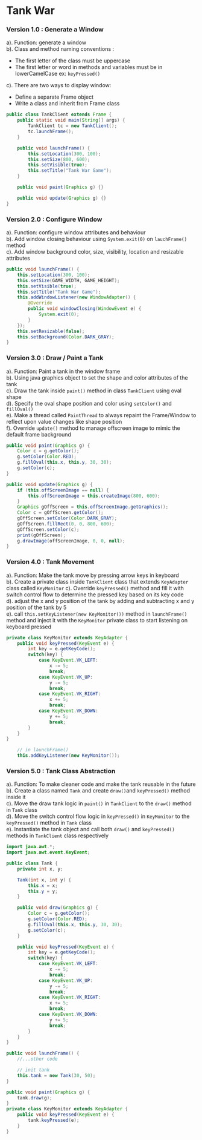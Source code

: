 # Tank War  
### Version 1.0 : Generate a Window  
a). Function: generate a window  
b). Class and method naming conventions :   
- The first letter of the class must be uppercase 
- The first letter or word in methods and variables must be in lowerCamelCase ex: ```keyPressed()```

c). There are two ways to display window:
- Define a separate Frame object
- Write a class and inherit from Frame class  
```java
public class TankClient extends Frame {
    public static void main(String[] args) {
        TankClient tc = new TankClient();
        tc.launchFrame();
    }

    public void launchFrame() {
        this.setLocation(300, 100);
        this.setSize(800, 600);
        this.setVisible(true);
        this.setTitle("Tank War Game");
    }

    public void paint(Graphics g) {}

    public void update(Graphics g) {}
}
```

### Version 2.0 : Configure Window 
a). Function: configure window attributes and behaviour  
b). Add window closing behaviour using ```System.exit(0)``` on ```lauchFrame()``` method  
c). Add window background color, size, visibility, location and resizable attributes  
```java
public void launchFrame() {
    this.setLocation(300, 100);
    this.setSize(GAME_WIDTH, GAME_HEIGHT);
    this.setVisible(true);
    this.setTitle("Tank War Game");
    this.addWindowListener(new WindowAdapter() {
        @Override
        public void windowClosing(WindowEvent e) {
            System.exit(0);
        }
    });
    this.setResizable(false);
    this.setBackground(Color.DARK_GRAY);
}
```

### Version 3.0 : Draw / Paint a Tank  
a). Function: Paint a tank in the window frame  
b). Using java graphics object to set the shape and color attributes of the tank  
c). Draw the tank inside ```paint()``` method in class ```TankClient``` using oval shape  
d). Specify the oval shape position and color using ```setColor()``` and ```fillOval()```  
e). Make a thread called ```PaintThread``` to always repaint the Frame/Window to reflect upon value changes like shape position  
f). Override ```update()``` method to manage offscreen image to mimic the default frame background
```java
public void paint(Graphics g) {
    Color c = g.getColor();
    g.setColor(Color.RED);
    g.fillOval(this.x, this.y, 30, 30);
    g.setColor(c);
}

public void update(Graphics g) {
    if (this.offScreenImage == null) {
        this.offScreenImage = this.createImage(800, 600);
    }
    Graphics gOffScreen = this.offScreenImage.getGraphics();
    Color c = gOffScreen.getColor();
    gOffScreen.setColor(Color.DARK_GRAY);
    gOffScreen.fillRect(0, 0, 800, 600);
    gOffScreen.setColor(c);
    print(gOffScreen);
    g.drawImage(offScreenImage, 0, 0, null);
}
```
### Version 4.0 : Tank Movement  
a). Function: Make the tank move by pressing arrow keys in keyboard  
b). Create a private class inside ```TankClient``` class that extends ```KeyAdapter``` class called ```KeyMonitor```
c). Override ```keyPressed()``` method and fill it with switch control flow to determine the pressed key based on its key code  
d). adjust the x and y position of the tank by adding and subtracting x and y position of the tank by 5  
e). call ```this.setKeyListener(new KeyMonitor())``` method in ```launchFrame()``` method and inject it with the ```KeyMonitor``` private class to start listening on keyboard pressed  
```java
private class KeyMonitor extends KeyAdapter {
    public void keyPressed(KeyEvent e) {
        int key = e.getKeyCode();
        switch(key) {
            case KeyEvent.VK_LEFT:
                x -= 5;
                break;
            case KeyEvent.VK_UP:
                y -= 5;
                break;
            case KeyEvent.VK_RIGHT:
                x += 5;
                break;
            case KeyEvent.VK_DOWN:
                y += 5;
                break;
        }
    }
}
```
```java
    // in launchFrame()
    this.addKeyListener(new KeyMonitor());
```

### Version 5.0 : Tank Class Abstraction  
a). Function: To make cleaner code and make the tank reusable in the future  
b). Create a class named ```Tank``` and create ```draw()```and ```keyPressed()``` method inside it  
c). Move the draw tank logic in ```paint()``` in ```TankClient``` to the ```draw()``` method in ```Tank``` class  
d). Move the switch control flow logic in ```keyPressed()``` in ```KeyMonitor``` to the ```keyPressed()``` method in ```Tank``` class  
e). Instantiate the tank object and call both ```draw()``` and ```keyPressed()``` methods in ```TankClient``` class respectively
```java
import java.awt.*;
import java.awt.event.KeyEvent;

public class Tank {
    private int x, y;

    Tank(int x, int y) {
        this.x = x;
        this.y = y;
    }

    public void draw(Graphics g) {
        Color c = g.getColor();
        g.setColor(Color.RED);
        g.fillOval(this.x, this.y, 30, 30);
        g.setColor(c);
    }

    public void keyPressed(KeyEvent e) {
        int key = e.getKeyCode();
        switch(key) {
            case KeyEvent.VK_LEFT:
                x -= 5;
                break;
            case KeyEvent.VK_UP:
                y -= 5;
                break;
            case KeyEvent.VK_RIGHT:
                x += 5;
                break;
            case KeyEvent.VK_DOWN:
                y += 5;
                break;
        }
    }
}
```
```java
public void launchFrame() {
    //...other code

    // init tank
    this.tank = new Tank(30, 50);
}
```
```java
public void paint(Graphics g) {
    tank.draw(g);
}
private class KeyMonitor extends KeyAdapter {
    public void keyPressed(KeyEvent e) {
        tank.keyPressed(e);
    }
}
```